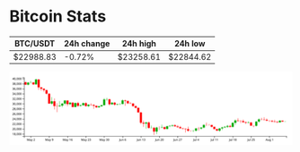 # Bitcoin Stats

BTC/USDT|24h change|24h high|24h low|
|---|---|---|---|
|$22988.83|-0.72%|$23258.61|$22844.62|

<img src="./chart.svg">
